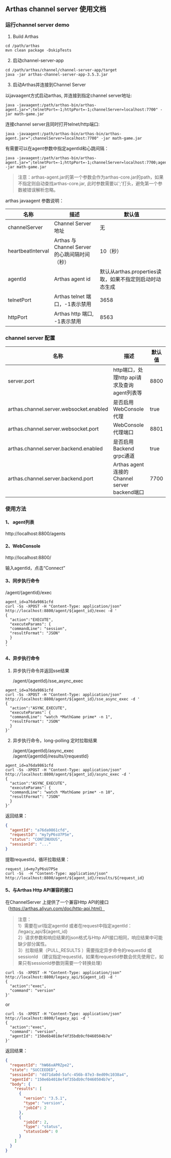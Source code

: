 ## Arthas channel server 使用文档

### 运行channel server demo

1. Build Arthas
```shell
cd /path/arthas
mvn clean package -DskipTests
```

2. 启动channel-server-app

```shell
cd /path/arthas/channel/channel-server-app/target
java -jar arthas-channel-server-app-3.5.3.jar
```

3. 启动Arthas并连接到Channel Server

以javaagent方式启动arthas, 并连接到指定channel server地址:

```shell
java -javaagent:/path/arthas-bin/arthas-agent.jar=";telnetPort=-1;httpPort=-1;channelServer=localhost:7700" -jar math-game.jar
```

连接channel server且同时打开telnet/http端口:
```shell
java -javaagent:/path/arthas-bin/arthas-bin/arthas-agent.jar=";channelServer=localhost:7700" -jar math-game.jar
```

有需要可以在agent参数中指定agentId和心跳间隔：
```shell
java -javaagent:/path/arthas-bin/arthas-agent.jar=";telnetPort=-1;httpPort=-1;channelServer=localhost:7700;agentId=myagent_12345;heartbeatInterval=10" -jar math-game.jar
```

>注意：arthas-agent.jar的第一个参数会作为arthas-core.jar的path，如果不指定则自动查找arthas-core.jar, 此时参数需要以';'打头，避免第一个参数被错误解析忽略。

arthas javaagent 参数说明：

| 名称 | 描述 | 默认值 |
| --- | ---- | ----- |
| channelServer | Channel Server 地址 | 无 |
| heartbeatInterval | Arthas 与 Channel Server的心跳间隔时间（秒） | 10（秒） |
| agentId       | Arthas agent id    | 默认从arthas.properties读取，如果不指定则启动时动态生成 |
| telnetPort | Arthas telnet 端口，-1表示禁用 | 3658 |
| httpPort   | Arthas http 端口, -1表示禁用   | 8563 |


### channel server 配置

| 名称 | 描述 | 默认值 |
| --- | ---- | ----- |
| server.port | http端口，处理http api请求及查询agent列表等 | 8800 |
| arthas.channel.server.websocket.enabled | 是否启用WebConsole代理 | true |
| arthas.channel.server.websocket.port    | WebConsole代理端口    | 8801 |
| arthas.channel.server.backend.enabled | 是否启用Backend grpc通道 | true |
| arthas.channel.server.backend.port | Arthas agent连接的Channel server backend端口 | 7700 |


### 使用方法

#### 1、 agent列表

http://localhost:8800/agents

#### 2、WebConsole

http://localhost:8800/

输入agentId，点击“Connect”

#### 3、同步执行命令

/agent/{agentId}/exec

```shell
agent_id=a76da9861cfd
curl -Ss -XPOST -H "Content-Type: application/json" http://localhost:8800/agent/${agent_id}/exec -d '
{
  "action":"EXECUTE",
  "executeParams": {
  "commandLine": "session",
  "resultFormat": "JSON"
  }
}
'
```

#### 4、异步执行命令
1) 异步执行命令并返回sse结果
   
   /agent/{agentId}/sse_async_exec

```shell
agent_id=a76da9861cfd
curl -Ss -XPOST -H "Content-Type: application/json" http://localhost:8800/agent/${agent_id}/sse_async_exec -d '
{
  "action":"ASYNC_EXECUTE",
  "executeParams": {
  "commandLine": "watch *MathGame prime* -n 1",
  "resultFormat": "JSON"
  }
}'
```

2) 异步执行命令，long-polling 定时拉取结果
   
   /agent/{agentId}/async_exec  
   /agent/{agentId}/results/{requestId}
   
```shell
agent_id=a76da9861cfd
curl -Ss -XPOST -H "Content-Type: application/json" http://localhost:8800/agent/${agent_id}/async_exec -d '
{
  "action":"ASYNC_EXECUTE",
  "executeParams": {
  "commandLine": "watch *MathGame prime* -n 10",
  "resultFormat": "JSON"
  }
}'
```

返回结果：

```json
{
  "agentId": "a76da9861cfd",
  "requestId": "my7yP6sU7PSe",
  "status": "CONTINUOUS",
  "sessionId": "..."
}
```

提取requestId，循环拉取结果：

```shell
request_id=my7yP6sU7PSe
curl -Ss  -H "Content-Type: application/json" http://localhost:8800/agent/${agent_id}/results/${request_id}
```

#### 5、与Arthas Http API兼容的接口

在ChannelServer 上提供了一个兼容Http API的接口（https://arthas.aliyun.com/doc/http-api.html）
> 注意：  
> 1）需要在url指定agentId 或者在request中指定agentId： /legacy_api/${agent_id}  
> 2）请求参数和响应结果的json格式与Http API接口相同，响应结果中可能缺少部分属性。  
> 3）拉取结果（PULL_RESULTS ）需要指定异步命令的requestId 或 sessionId （建议指定requestId，如果有requestId参数会优先使用它，如果只有sessionId参数则需要一个转换处理）  

```shell
curl -Ss -XPOST -H "Content-Type: application/json" http://localhost:8800/legacy_api/${agent_id} -d '
{
  "action":"exec",
  "command": "version"
}'
```
or

```shell
curl -Ss -XPOST -H "Content-Type: application/json" http://localhost:8800/legacy_api -d '
{
  "action":"exec",
  "command": "version",
  "agentId": "150e6b4018ef4f35bdb9cf0460504b7e"
}'
```

返回结果：

```json
{
  "requestId": "hW66xAPRZpe2",
  "state": "SUCCEEDED",
  "sessionId": "dd71da0d-5afc-456b-87e3-8ed09c1038a4",
  "agentId": "150e6b4018ef4f35bdb9cf0460504b7e",
  "body": {
    "results": [
      {
        "version": "3.5.1",
        "type": "version",
        "jobId": 2
      },
      {
        "jobId": 2,
        "type": "status",
        "statusCode": 0
      }
    ]
  }
}
```